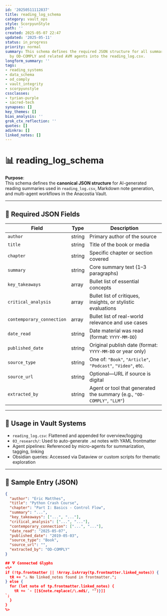 ```yaml
---
id: '20250511112837'
title: reading_log_schema
category: vault_ops
style: ScorpyunStyle
path: ''
created: 2025-05-07 22:47
updated: '2025-05-11'
status: in_progress
priority: normal
summary: This schema defines the required JSON structure for all summaries logged
  by OD‑COMPLY and related AVM agents into the reading_log.csv.
longform_summary: ''
tags:
- reading_systems
- data_schema
- od_comply
- vault_integrity
- scorpyunstyle
cssclasses:
- tyrian-purple
- sacred-tech
synapses: []
key_themes: []
bias_analysis: ''
grok_ctx_reflection: ''
quotes: []
adinkra: []
linked_notes: []
---
```


# 📊 reading_log_schema

**Purpose**:  
This schema defines the **canonical JSON structure** for AI-generated reading summaries used in `reading_log.csv`, Markdown note generation, and multi-agent workflows in the Anacostia Vault.

---

## 🧱 Required JSON Fields

| Field                  | Type     | Description                                                                 |
|------------------------|----------|-----------------------------------------------------------------------------|
| `author`               | string   | Primary author of the source                                               |
| `title`                | string   | Title of the book or media                                                 |
| `chapter`              | string   | Specific chapter or section covered                                        |
| `summary`              | string   | Core summary text (1–3 paragraphs)                                         |
| `key_takeaways`        | array    | Bullet list of essential concepts                                          |
| `critical_analysis`    | array    | Bullet list of critiques, insights, or stylistic evaluations               |
| `contemporary_connection` | array | Bullet list of real-world relevance and use cases                         |
| `date_read`            | string   | Date material was read (format: `YYYY-MM-DD`)                             |
| `published_date`       | string   | Original publish date (format: `YYYY-MM-DD` or year only)                 |
| `source_type`          | string   | One of: `"Book"`, `"Article"`, `"Podcast"`, `"Video"`, etc.               |
| `source_url`           | string   | Optional—URL if source is digital                                          |
| `extracted_by`         | string   | Agent or tool that generated the summary (e.g., `"OD-COMPLY"`, `"LLM"`)   |

---

## 📁 Usage in Vault Systems

- `reading_log.csv`: Flattened and appended for overview/logging
- `03_research/`: Used to auto-generate `.md` notes with YAML frontmatter
- Agent pipelines: Referenced by micro-agents for summarization, tagging, linking
- Obsidian queries: Accessed via Dataview or custom scripts for thematic exploration

---

## 📌 Sample Entry (JSON)

```json
{
  "author": "Eric Matthes",
  "title": "Python Crash Course",
  "chapter": "Part I: Basics - Control Flow",
  "summary": "...",
  "key_takeaways": ["...", "..."],
  "critical_analysis": ["...", "..."],
  "contemporary_connection": ["...", "..."],
  "date_read": "2025-05-07",
  "published_date": "2019-05-03",
  "source_type": "Book",
  "source_url": "",
  "extracted_by": "OD-COMPLY"
}

## 🜃 Connected Glyphs
<%*
if (!tp.frontmatter || !Array.isArray(tp.frontmatter.linked_notes)) {
  tR += "⚠️ No linked_notes found in frontmatter.";
} else {
  for (let note of tp.frontmatter.linked_notes) {
    tR += `- [[${note.replace(/\.md$/, "")}]]
`;
  }
}
%>
